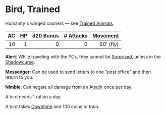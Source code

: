 # Bird, Trained

Humanity's winged couriers — see [Trained Animals](../Trained%20Animals.md).

| [AC](../../../Player%20Characters/Derived%20Statistics/Armor%20Class.md) | [HP](../../../Player%20Characters/Derived%20Statistics/Hit%20Points.md) | d20 Bonus | # [Attacks](../../../Game%20Procedures/Combat/Attack.md) | [Movement](../../../Game%20Procedures/Combat/Movement.md) |
| -----------------------------------------------------------------------: | ----------------------------------------------------------------------: | --------: | -------------------------------------------------------: | --------------------------------------------------------: |
|                                                                       10 |                                                                       1 |         0 |                                                        0 |                                                 60' (fly) |

**Alert**: While traveling with the PCs, they cannot be [Surprised](../../../Game%20Procedures/Conditions/Surprised.md), unless in the [Shadowcurse](../../../Game%20Procedures/Hazards/Shadowcurse.md).

**Messenger**: Can be used to send letters to one "post office" and then return to you.

**Nimble**: Can negate all damage from an [Attack](../../../Game%20Procedures/Combat/Attack.md) once per day.

A bird needs 1 ration a day.

A bird takes [Downtime](../../../Game%20Procedures/Exploration/Downtime.md) and 100 coins to train.
